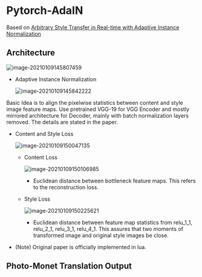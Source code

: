 # Pytorch-AdaIN



Based on [Arbitrary Style Transfer in Real-time with Adaptive Instance Normalization](https://arxiv.org/pdf/1703.06868.pdf)

## Architecture

![image-20210109145807459](C:\Users\rin46\AppData\Roaming\Typora\typora-user-images\image-20210109145807459.png)

- Adaptive Instance Normalization

  ![image-20210109145842222](C:\Users\rin46\AppData\Roaming\Typora\typora-user-images\image-20210109145842222.png)

Basic Idea is to align the pixelwise statistics between content and style image feature maps. Use pretrained VGG-19 for VGG Encoder and mostly mirrored architecture for Decoder, mainly with batch normalization layers removed. The details are stated in the paper.



- Content and Style Loss

  ![image-20210109150047135](C:\Users\rin46\AppData\Roaming\Typora\typora-user-images\image-20210109150047135.png)

  - Content Loss

    ![image-20210109150106985](C:\Users\rin46\AppData\Roaming\Typora\typora-user-images\image-20210109150106985.png)

    - Euclidean distance between bottleneck feature maps. This refers to the reconstruction loss.

  - Style Loss

    ![image-20210109150225621](C:\Users\rin46\AppData\Roaming\Typora\typora-user-images\image-20210109150225621.png)

    - Euclidean distance between feature map statistics from relu_1_1, relu_2_1, relu_3_1, relu_4_1. This assures that two moments of transformed image and original style images be close.

- (Note) Original paper is officially implemented in lua.



## Photo-Monet Translation Output

